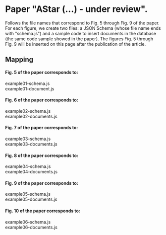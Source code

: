 # Paper "AStar (...) - under review".

Follows the file names that correspond to Fig. 5 through Fig. 9 of the paper. For each figure, we create two files: a JSON Schema (whose file name ends with "schema.js") and a sample code to insert documents in the database (the same code sample showed in the paper). The figures Fig. 5 through Fig. 9 will be inserted on this page after the publication of the article.

## Mapping

#### Fig. 5 of the paper corresponds to: 
example01-schema.js <br>
example01-document.js <br>


#### Fig. 6 of the paper corresponds to:  
example02-schema.js <br>
example02-documents.js<br>


#### Fig. 7 of the paper corresponds to: 
example03-schema.js <br>
example03-documents.js <br>


#### Fig. 8 of the paper corresponds to: 
example04-schema.js <br>
example04-documents.js <br>

#### Fig. 9 of the paper corresponds to: 
example05-schema.js <br>
example05-documents.js <br>

#### Fig. 10 of the paper corresponds to: 
example06-schema.js <br>
example06-documents.js <br>
